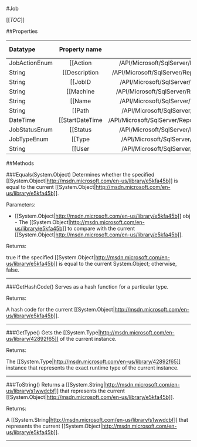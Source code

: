 #Job

[[_TOC_]]

##Properties

|Datatype|Property name|Property description|Default Value|
|:-------|:----------:|:-----------------:|:-----------:|
|JobActionEnum|[[Action|/API/Microsoft/SqlServer/ReportingServices2005/CodeSamples/Microsoft_SqlServer_ReportingServices2005_Job_Action]]|<remarks />|Render|
|String|[[Description|/API/Microsoft/SqlServer/ReportingServices2005/CodeSamples/Microsoft_SqlServer_ReportingServices2005_Job_Description]]|<remarks />|null|
|String|[[JobID|/API/Microsoft/SqlServer/ReportingServices2005/CodeSamples/Microsoft_SqlServer_ReportingServices2005_Job_JobID]]|<remarks />|null|
|String|[[Machine|/API/Microsoft/SqlServer/ReportingServices2005/CodeSamples/Microsoft_SqlServer_ReportingServices2005_Job_Machine]]|<remarks />|null|
|String|[[Name|/API/Microsoft/SqlServer/ReportingServices2005/CodeSamples/Microsoft_SqlServer_ReportingServices2005_Job_Name]]|<remarks />|null|
|String|[[Path|/API/Microsoft/SqlServer/ReportingServices2005/CodeSamples/Microsoft_SqlServer_ReportingServices2005_Job_Path]]|<remarks />|null|
|DateTime|[[StartDateTime|/API/Microsoft/SqlServer/ReportingServices2005/CodeSamples/Microsoft_SqlServer_ReportingServices2005_Job_StartDateTime]]|<remarks />|null|
|JobStatusEnum|[[Status|/API/Microsoft/SqlServer/ReportingServices2005/CodeSamples/Microsoft_SqlServer_ReportingServices2005_Job_Status]]|<remarks />|New|
|JobTypeEnum|[[Type|/API/Microsoft/SqlServer/ReportingServices2005/CodeSamples/Microsoft_SqlServer_ReportingServices2005_Job_Type]]|<remarks />|User|
|String|[[User|/API/Microsoft/SqlServer/ReportingServices2005/CodeSamples/Microsoft_SqlServer_ReportingServices2005_Job_User]]|<remarks />|null|


##Methods

###Equals(System.Object)
Determines whether the specified [[System.Object|http://msdn.microsoft.com/en-us/library/e5kfa45b]] is equal to the current [[System.Object|http://msdn.microsoft.com/en-us/library/e5kfa45b]].

Parameters: 

* [[System.Object|http://msdn.microsoft.com/en-us/library/e5kfa45b]] obj  - The [[System.Object|http://msdn.microsoft.com/en-us/library/e5kfa45b]] to compare with the current [[System.Object|http://msdn.microsoft.com/en-us/library/e5kfa45b]].





Returns:

true if the specified [[System.Object|http://msdn.microsoft.com/en-us/library/e5kfa45b]] is equal to the current System.Object; otherwise, false.


---


###GetHashCode()
 Serves as a hash function for a particular type.  





Returns:

A hash code for the current [[System.Object|http://msdn.microsoft.com/en-us/library/e5kfa45b]].


---


###GetType()
Gets the [[System.Type|http://msdn.microsoft.com/en-us/library/42892f65]] of the current instance.





Returns:

The [[System.Type|http://msdn.microsoft.com/en-us/library/42892f65]] instance that represents the exact runtime type of the current instance.


---


###ToString()
Returns a [[System.String|http://msdn.microsoft.com/en-us/library/s1wwdcbf]] that represents the current [[System.Object|http://msdn.microsoft.com/en-us/library/e5kfa45b]].





Returns:

A [[System.String|http://msdn.microsoft.com/en-us/library/s1wwdcbf]] that represents the current [[System.Object|http://msdn.microsoft.com/en-us/library/e5kfa45b]].


---


